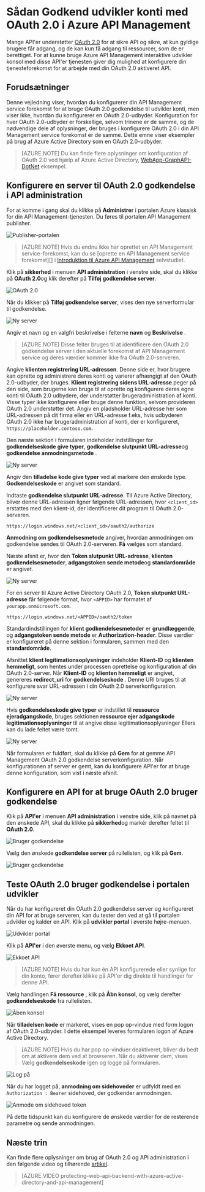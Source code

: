 <properties 
    pageTitle="Sådan Godkend udvikler konti med OAuth 2.0 i Azure API Management" 
    description="Lær at tillade brugere ved hjælp af OAuth 2.0 API administration." 
    services="api-management" 
    documentationCenter="" 
    authors="steved0x" 
    manager="erikre" 
    editor=""/>

<tags 
    ms.service="api-management" 
    ms.workload="mobile" 
    ms.tgt_pltfrm="na" 
    ms.devlang="na" 
    ms.topic="article" 
    ms.date="10/25/2016" 
    ms.author="sdanie"/>

# <a name="how-to-authorize-developer-accounts-using-oauth-20-in-azure-api-management"></a>Sådan Godkend udvikler konti med OAuth 2.0 i Azure API Management

Mange API'er understøtter [OAuth 2.0](http://oauth.net/2/) for at sikre API og sikre, at kun gyldige brugere får adgang, og de kan kun få adgang til ressourcer, som de er berettiget. For at kunne bruge Azure API Management interaktive udvikler konsol med disse API'er tjenesten giver dig mulighed at konfigurere din tjenesteforekomst for at arbejde med din OAuth 2.0 aktiveret API.

## <a name="prerequisites"> </a>Forudsætninger

Denne vejledning viser, hvordan du konfigurerer din API Management service forekomst for at bruge OAuth 2.0 godkendelse til udvikler konti, men viser ikke, hvordan du konfigurerer en OAuth 2.0-udbyder. Konfiguration for hver OAuth 2.0-udbyder er forskellige, selvom trinene er de samme, og de nødvendige dele af oplysninger, der bruges i konfigurere OAuth 2.0 i din API Management service forekomst er de samme. Dette emne viser eksempler på brug af Azure Active Directory som en OAuth 2.0-udbyder.

>[AZURE.NOTE] Du kan finde flere oplysninger om konfiguration af OAuth 2.0 ved hjælp af Azure Active Directory, [WebApp-GraphAPI-DotNet][] eksempel.

## <a name="step1"> </a>Konfigurere en server til OAuth 2.0 godkendelse i API administration

For at komme i gang skal du klikke på **Administrer** i portalen Azure klassisk for din API Management-tjenesten. Du føres til portalen API Management publisher.

![Publisher-portalen][api-management-management-console]

>[AZURE.NOTE] Hvis du endnu ikke har oprettet en API Management service-forekomst, kan du se [oprette en API Management service forekomst][] i [Introduktion til Azure API Management][] selvstudiet.

Klik på **sikkerhed** i menuen **API administration** i venstre side, skal du klikke på **OAuth 2.0**og klik derefter på **Tilføj godkendelse server**.

![OAuth 2.0][api-management-oauth2]

Når du klikker på **Tilføj godkendelse server**, vises den nye serverformular til godkendelse.

![Ny server][api-management-oauth2-server-1]

Angiv et navn og en valgfri beskrivelse i felterne **navn** og **Beskrivelse** . 

>[AZURE.NOTE] Disse felter bruges til at identificere den OAuth 2.0 godkendelse server i den aktuelle forekomst af API Management service og deres værdier kommer ikke fra OAuth 2.0-serveren.

Angive **klienten registrering URL-adressen**. Denne side er, hvor brugere kan oprette og administrere deres konti og varierer afhængigt af den OAuth 2.0-udbyder, der bruges. **Klient registrering sidens URL-adresse** peger på den side, som brugerne kan bruge til at oprette og konfigurere deres egne konti til OAuth 2.0 udbydere, der understøtter brugeradministration af konti. Visse typer ikke konfigurere eller bruge denne funktion, selvom provideren OAuth 2.0 understøtter det. Angiv en pladsholder URL-adresse her som URL-adressen på dit firma eller en URL-adresse f.eks, hvis udbyderen OAuth 2.0 ikke har brugeradministration af konti, der er konfigureret, `https://placeholder.contoso.com`.

Den næste sektion i formularen indeholder indstillinger for **godkendelseskode give typer**, **godkendelse slutpunkt URL-adresse**og **godkendelse anmodningsmetode** .

![Ny server][api-management-oauth2-server-2]

Angiv den **tilladelse kode give typer** ved at markere den ønskede type. **Godkendelseskode** er angivet som standard.

Indtaste **godkendelse slutpunkt URL-adresse**. Til Azure Active Directory, bliver denne URL-adressen ligner følgende URL-adressen, hvor `<client_id>` erstattes med den klient-id, der identificerer dit program til OAuth 2.0-serveren.

    https://login.windows.net/<client_id>/oauth2/authorize

**Anmodning om godkendelsesmetode** angiver, hvordan anmodningen om godkendelse sendes til OAuth 2.0-serveren. **Få** vælges som standard.

Næste afsnit er, hvor den **Token slutpunkt URL-adresse**, **klienten godkendelsesmetoder**, **adgangstoken sende metode**og **standardområde** er angivet.

![Ny server][api-management-oauth2-server-3]

For en server til Azure Active Directory OAuth 2.0, **Token slutpunkt URL-adresse** får følgende format, hvor `<APPID>` har formatet af `yourapp.onmicrosoft.com`.

    https://login.windows.net/<APPID>/oauth2/token

Standardindstillingen for **klient godkendelsesmetoder** er **grundlæggende**, og **adgangstoken sende metode** er **Authorization-header**. Disse værdier er konfigureret på denne sektion i formularen, sammen med den **standardområde**.

Afsnittet **klient legitimationsoplysninger** indeholder **Klient-ID** og **klienten hemmeligt**, som hentes under processen oprettelse og konfiguration af din OAuth 2.0-server. Når **Klient-ID** og **klienten hemmeligt** er angivet, genereres **redirect_uri** for **godkendelseskode** . Denne URI bruges til at konfigurere svar URL-adressen i din OAuth 2.0 serverkonfiguration.

![Ny server][api-management-oauth2-server-4]

Hvis **godkendelseskode give typer** er indstillet til **ressource ejeradgangskode**, bruges sektionen **ressource ejer adgangskode legitimationsoplysninger** til at angive disse legitimationsoplysninger Ellers kan du lade feltet være tomt.

![Ny server][api-management-oauth2-server-5]

Når formularen er fuldført, skal du klikke på **Gem** for at gemme API Management OAuth 2.0 godkendelse serverkonfiguration. Når konfigurationen af server er gemt, kan du konfigurere API'er for at bruge denne konfiguration, som vist i næste afsnit.

## <a name="step2"> </a>Konfigurere en API for at bruge OAuth 2.0 bruger godkendelse

Klik på **API'er** i menuen **API administration** i venstre side, klik på navnet på den ønskede API, skal du klikke på **sikkerhed**og markér derefter feltet til **OAuth 2.0**.

![Bruger godkendelse][api-management-user-authorization]

Vælg den ønskede **godkendelse server** på rullelisten, og klik på **Gem**.

![Bruger godkendelse][api-management-user-authorization-save]

## <a name="step3"> </a>Teste OAuth 2.0 bruger godkendelse i portalen udvikler

Når du har konfigureret din OAuth 2.0 godkendelse server og konfigureret din API for at bruge serveren, kan du tester den ved at gå til portalen udvikler og kalder en API.  Klik på **udvikler portal** i øverste højre-menuen.

![Udvikler portal][api-management-developer-portal-menu]

Klik på **API'er** i den øverste menu, og vælg **Ekkoet API**.

![Ekkoet API][api-management-apis-echo-api]

>[AZURE.NOTE] Hvis du har kun én API konfigurerede eller synlige for din konto, fører derefter klikke på API'er dig direkte til handlinger for denne API.

Vælg handlingen **Få ressource** , klik på **Åbn konsol**, og vælg derefter **godkendelseskode** fra rullelisten.

![Åben konsol][api-management-open-console]

Når **tilladelsen kode** er markeret, vises en pop op-vindue med form logon af OAuth 2.0-udbyder. I dette eksempel leveres formularen logon af Azure Active Directory.

>[AZURE.NOTE] Hvis du har pop op-vinduer deaktiveret, bliver du bedt om at aktivere dem ved at browseren. Når du aktiverer dem, vises Vælg **godkendelseskode** igen og logge på formularen.

![Log på][api-management-oauth2-signin]

Når du har logget på, **anmodning om sidehoveder** er udfyldt med en `Authorization : Bearer` sidehoved, der godkender anmodningen.

![Anmode om sidehoved token][api-management-request-header-token]

På dette tidspunkt kan du konfigurere de ønskede værdier for de resterende parametre og sende anmodningen. 

## <a name="next-steps"></a>Næste trin

Kan finde flere oplysninger om brug af OAuth 2.0 og API administration i den følgende video og tilhørende [artikel](api-management-howto-protect-backend-with-aad.md).

> [AZURE.VIDEO protecting-web-api-backend-with-azure-active-directory-and-api-management]

[api-management-management-console]: ./media/api-management-howto-oauth2/api-management-management-console.png
[api-management-oauth2]: ./media/api-management-howto-oauth2/api-management-oauth2.png
[api-management-user-authorization]: ./media/api-management-howto-oauth2/api-management-user-authorization.png
[api-management-user-authorization-save]: ./media/api-management-howto-oauth2/api-management-user-authorization-save.png
[api-management-oauth2-signin]: ./media/api-management-howto-oauth2/api-management-oauth2-signin.png
[api-management-request-header-token]: ./media/api-management-howto-oauth2/api-management-request-header-token.png
[api-management-developer-portal-menu]: ./media/api-management-howto-oauth2/api-management-developer-portal-menu.png
[api-management-open-console]: ./media/api-management-howto-oauth2/api-management-open-console.png
[api-management-oauth2-server-1]: ./media/api-management-howto-oauth2/api-management-oauth2-server-1.png
[api-management-oauth2-server-2]: ./media/api-management-howto-oauth2/api-management-oauth2-server-2.png
[api-management-oauth2-server-3]: ./media/api-management-howto-oauth2/api-management-oauth2-server-3.png
[api-management-oauth2-server-4]: ./media/api-management-howto-oauth2/api-management-oauth2-server-4.png
[api-management-oauth2-server-5]: ./media/api-management-howto-oauth2/api-management-oauth2-server-5.png
[api-management-apis-echo-api]: ./media/api-management-howto-oauth2/api-management-apis-echo-api.png


[How to add operations to an API]: api-management-howto-add-operations.md
[How to add and publish a product]: api-management-howto-add-products.md
[Monitoring and analytics]: api-management-monitoring.md
[Add APIs to a product]: api-management-howto-add-products.md#add-apis
[Publish a product]: api-management-howto-add-products.md#publish-product
[Introduktion til Azure API Management]: api-management-get-started.md
[API Management policy reference]: api-management-policy-reference.md
[Caching policies]: api-management-policy-reference.md#caching-policies
[Oprette en API Management service-forekomst]: api-management-get-started.md#create-service-instance

[http://oauth.net/2/]: http://oauth.net/2/
[WebApp-GraphAPI-DotNet]: https://github.com/AzureADSamples/WebApp-GraphAPI-DotNet

[Prerequisites]: #prerequisites
[Configure an OAuth 2.0 authorization server in API Management]: #step1
[Configure an API to use OAuth 2.0 user authorization]: #step2
[Test the OAuth 2.0 user authorization in the Developer Portal]: #step3
[Next steps]: #next-steps

